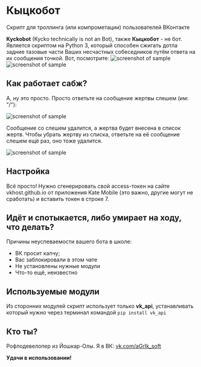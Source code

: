 # Кыцкобот

Скрипт для троллинга (или компрометации) пользователей ВКонтакте

**Kyckobot** (Kycko teсhnically is not an Bot), также **Кыцкобот** - не бот. Является скриптом на Python 3, который способен сжигать дотла задние тазовые части Ваших несчастных собеседников путём ответа на их сообщения точкой. Вот, посмотрите:
![screenshot of sample](https://sun9-29.userapi.com/0nnqKhq7btbz4qFR1T1pH7emIyYUiliBIAIFrw/golmFMMOCnk.jpg)
![screenshot of sample](https://sun9-63.userapi.com/osYfwfqctpelaer5EMOCh_XCWLAF5VfNuUMGMQ/JCVWrQMAY-I.jpg)

## Как работает сабж?
А, ну это просто. Просто ответьте на сообщение жертвы слешем (им: "/"):

![screenshot of sample](https://sun9-9.userapi.com/6kWUej801Z71ooQAHUs9gCRwS14k5J2bPe8rpQ/Xxe2CT6i5HY.jpg)

Сообщение со слешем удалится, а жертва будет внесена в список жертв. Чтобы убрать жертву из списка, ответьте на её сообщение слешем ещё раз, оно тоже удалится.

![screenshot of sample](https://sun9-35.userapi.com/ptWT09-7Lh7sd96oAAOyEO1zSseRvYUqnDQ7vA/gKL1kpMZVf8.jpg)

## Настройка

Всё просто! Нужно сгенерировать свой access-токен на сайте vkhost.github.io от приложения Kate Mobile (это важно, другие могут не сработать) и вставить токен в строке 7.

## Идёт и спотыкается, либо умирает на ходу, что делать?

Причины неуспеваемости вашего бота в школе:

* ВК просит капчу;
* Вас заблокировали в этом чате
* Не установлены нужные модули
* Что-то ещё, неизвестно

## Используемые модули

Из сторонних модулей скрипт использует только **vk_api**, устанавливать который нужно через терминал командой ```pip install vk_api```

## Кто ты?

Рофлодевелопер из Йошкар-Олы. Я в ВК: [vk.com/aGrIk_soft](https://vk.com/aGrIk_soft)

**Удачи в использовании!**

